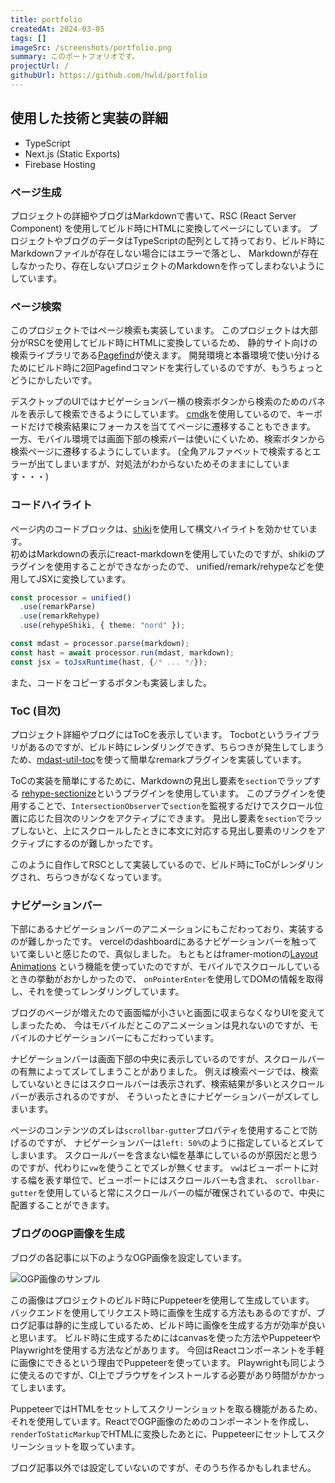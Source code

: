 ```yaml
---
title: portfolio
createdAt: 2024-03-05
tags: []
imageSrc: /screenshots/portfolio.png
summary: このポートフォリオです。
projectUrl: /
githubUrl: https://github.com/hwld/portfolio
---
```


## 使用した技術と実装の詳細

- TypeScript
- Next.js (Static Exports)
- Firebase Hosting

### ページ生成

プロジェクトの詳細やブログはMarkdownで書いて、RSC (React Server Component) を使用してビルド時にHTMLに変換してページにしています。
プロジェクトやブログのデータはTypeScriptの配列として持っており、ビルド時にMarkdownファイルが存在しない場合にはエラーで落とし、
Markdownが存在しなかったり、存在しないプロジェクトのMarkdownを作ってしまわないようにしています。

### ページ検索

このプロジェクトではページ検索も実装しています。
このプロジェクトは大部分がRSCを使用してビルド時にHTMLに変換しているため、
静的サイト向けの検索ライブラリである[Pagefind](https://pagefind.app/)が使えます。
開発環境と本番環境で使い分けるためにビルド時に2回Pagefindコマンドを実行しているのですが、もうちょっとどうにかしたいです。

デスクトップのUIではナビゲーションバー横の検索ボタンから検索のためのパネルを表示して検索できるようにしています。
[cmdk](https://cmdk.paco.me/)を使用しているので、キーボードだけで検索結果にフォーカスを当ててページに遷移することもできます。
一方、モバイル環境では画面下部の検索バーは使いにくいため、検索ボタンから検索ページに遷移するようにしています。
(全角アルファベットで検索するとエラーが出てしまいますが、対処法がわからないためそのままにしています・・・)

### コードハイライト

ページ内のコードブロックは、[shiki](https://shiki.style/)を使用して構文ハイライトを効かせています。  
初めはMarkdownの表示にreact-markdownを使用していたのですが、shikiのプラグインを使用することができなかったので、
unified/remark/rehypeなどを使用してJSXに変換しています。  

```ts
const processor = unified()
  .use(remarkParse)
  .use(remarkRehype)
  .use(rehypeShiki, { theme: "nord" });

const mdast = processor.parse(markdown);
const hast = await processor.run(mdast, markdown);
const jsx = toJsxRuntime(hast, {/* ... */});
```

また、コードをコピーするボタンも実装しました。

### ToC (目次)

プロジェクト詳細やブログにはToCを表示しています。
Tocbotというライブラリがあるのですが、ビルド時にレンダリングできず、ちらつきが発生してしまうため、[mdast-util-toc](https://github.com/syntax-tree/mdast-util-toc/tree/main)を使って簡単なremarkプラグインを実装しています。

ToCの実装を簡単にするために、Markdownの見出し要素を`section`でラップする
[rehype-sectionize](https://github.com/hbsnow/rehype-sectionize)というプラグインを使用しています。
このプラグインを使用することで、`IntersectionObserver`で`section`を監視するだけでスクロール位置に応じた目次のリンクをアクティブにできます。
見出し要素を`section`でラップしないと、上にスクロールしたときに本文に対応する見出し要素のリンクをアクティブにするのが難しかったです。

このように自作してRSCとして実装しているので、ビルド時にToCがレンダリングされ、ちらつきがなくなっています。

### ナビゲーションバー

下部にあるナビゲーションバーのアニメーションにもこだわっており、実装するのが難しかったです。
vercelのdashboardにあるナビゲーションバーを触っていて楽しいと感じたので、真似しました。
もともとはframer-motionの[Layout Animations](https://www.framer.com/motion/layout-animations/)
という機能を使っていたのですが、モバイルでスクロールしているときの挙動がおかしかったので、
`onPointerEnter`を使用してDOMの情報を取得し、それを使ってレンダリングしています。  

ブログのページが増えたので画面幅が小さいと画面に収まらなくなりUIを変えてしまったため、
今はモバイルだとこのアニメーションは見れないのですが、モバイルのナビゲーションバーにもこだわっています。

ナビゲーションバーは画面下部の中央に表示しているのですが、スクロールバーの有無によってズレてしまうことがありました。
例えば検索ページでは、検索していないときにはスクロールバーは表示されず、検索結果が多いとスクロールバーが表示されるのですが、
そういったときにナビゲーションバーがズレてしまいます。

ページのコンテンツのズレは`scrollbar-gutter`プロパティを使用することで防げるのですが、
ナビゲーションバーは`left: 50%`のように指定しているとズレてしまいます。
スクロールバーを含まない幅を基準にしているのが原因だと思うのですが、代わりに`vw`を使うことでズレが無くせます。
`vw`はビューポートに対する幅を表す単位で、ビューポートにはスクロールバーも含まれ、
`scrollbar-gutter`を使用していると常にスクロールバーの幅が確保されているので、中央に配置することができます。

### ブログのOGP画像を生成

ブログの各記事に以下のようなOGP画像を設定しています。

![OGP画像のサンプル](/images/ogp/o11y.png)

この画像はプロジェクトのビルド時にPuppeteerを使用して生成しています。
バックエンドを使用してリクエスト時に画像を生成する方法もあるのですが、ブログ記事は静的に生成しているため、ビルド時に画像を生成する方が効率が良いと思います。
ビルド時に生成するためにはcanvasを使った方法やPuppeteerやPlaywrightを使用する方法などがあります。
今回はReactコンポーネントを手軽に画像にできるという理由でPuppeteerを使っています。
Playwrightも同じように使えるのですが、CI上でブラウザをインストールする必要があり時間がかかってしまいます。

PuppeteerではHTMLをセットしてスクリーンショットを取る機能があるため、それを使用しています。ReactでOGP画像のためのコンポーネントを作成し、`renderToStaticMarkup`でHTMLに変換したあとに、Puppeteerにセットしてスクリーンショットを取っています。

ブログ記事以外では設定していないのですが、そのうち作るかもしれません。
